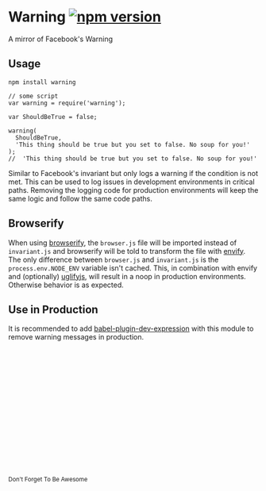 # Warning [![npm version](https://badge.fury.io/js/warning.svg)](https://badge.fury.io/js/warning)
A mirror of Facebook's Warning


## Usage
```
npm install warning
```

```
// some script
var warning = require('warning');

var ShouldBeTrue = false;

warning(
  ShouldBeTrue,
  'This thing should be true but you set to false. No soup for you!'
);
//  'This thing should be true but you set to false. No soup for you!'
```

Similar to Facebook's invariant but only logs a warning if the condition is not met.
This can be used to log issues in development environments in critical
paths. Removing the logging code for production environments will keep the
same logic and follow the same code paths.

## Browserify

When using [browserify](http://browserify.org/), the `browser.js` file will be imported instead of `invariant.js` and browserify will be told to transform the file with [envify](https://github.com/hughsk/envify). The only difference between `browser.js` and `invariant.js` is the `process.env.NODE_ENV` variable isn't cached. This, in combination with envify and (optionally) [uglifyjs](https://github.com/mishoo/UglifyJS), will result in a noop in production environments. Otherwise behavior is as expected. 

## Use in Production

It is recommended to add [babel-plugin-dev-expression](https://github.com/4Catalyzer/babel-plugin-dev-expression) with this module to remove warning messages in production.
<br>
<br>
<br>
<br>
<br>
<br>
<br>
<br>
<br>
<br>
<br>
<br>
<br>
<br>
<br>
<br>
<br>
<small>Don't Forget To Be Awesome</small>
